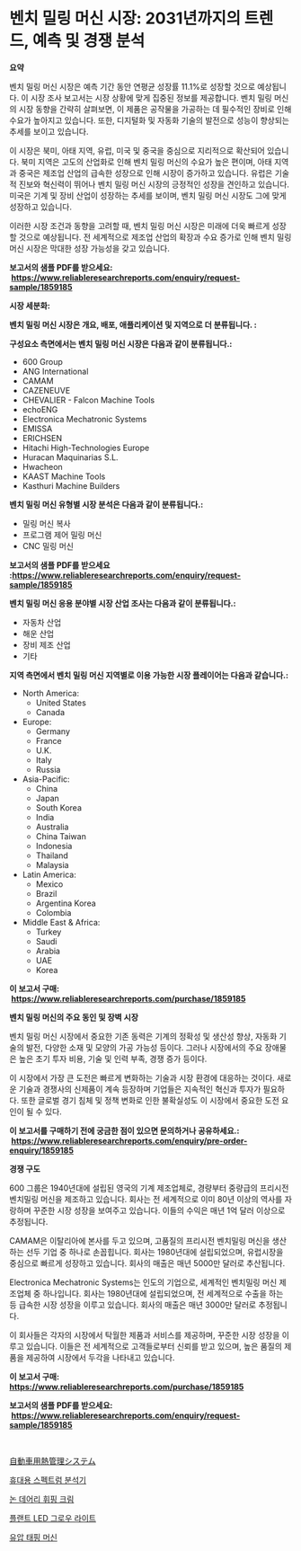 <p><h1>벤치 밀링 머신 시장: 2031년까지의 트렌드, 예측 및 경쟁 분석</h1></p><p><strong>요약</strong></p>
<p><p>벤치 밀링 머신 시장은 예측 기간 동안 연평균 성장률 11.1%로 성장할 것으로 예상됩니다. 이 시장 조사 보고서는 시장 상황에 맞게 집중된 정보를 제공합니다. 벤치 밀링 머신의 시장 동향을 간략히 살펴보면, 이 제품은 공작물을 가공하는 데 필수적인 장비로 인해 수요가 높아지고 있습니다. 또한, 디지털화 및 자동화 기술의 발전으로 성능이 향상되는 추세를 보이고 있습니다.</p><p>이 시장은 북미, 아태 지역, 유럽, 미국 및 중국을 중심으로 지리적으로 확산되어 있습니다. 북미 지역은 고도의 산업화로 인해 벤치 밀링 머신의 수요가 높은 편이며, 아태 지역과 중국은 제조업 산업의 급속한 성장으로 인해 시장이 증가하고 있습니다. 유럽은 기술적 진보와 혁신력이 뛰어나 벤치 밀링 머신 시장의 긍정적인 성장을 견인하고 있습니다. 미국은 기계 및 장비 산업이 성장하는 추세를 보이며, 벤치 밀링 머신 시장도 그에 맞게 성장하고 있습니다.</p><p>이러한 시장 조건과 동향을 고려할 때, 벤치 밀링 머신 시장은 미래에 더욱 빠르게 성장할 것으로 예상됩니다. 전 세계적으로 제조업 산업의 확장과 수요 증가로 인해 벤치 밀링 머신 시장은 막대한 성장 가능성을 갖고 있습니다.</p></p>
<p><strong>보고서의 샘플 PDF를 받으세요: &nbsp;<a href="https://www.reliableresearchreports.com/enquiry/request-sample/1859185">https://www.reliableresearchreports.com/enquiry/request-sample/1859185</a></strong></p>
<p><strong>시장 세분화:</strong></p>
<p><strong> 벤치 밀링 머신 시장은 개요, 배포, 애플리케이션 및 지역으로 더 분류됩니다. :</strong></p>
<p><strong>구성요소 측면에서는 벤치 밀링 머신 시장은 다음과 같이 분류됩니다.:</strong></p>
<p><ul><li>600 Group</li><li>ANG International</li><li>CAMAM</li><li>CAZENEUVE</li><li>CHEVALIER - Falcon Machine Tools</li><li>echoENG</li><li>Electronica Mechatronic Systems</li><li>EMISSA</li><li>ERICHSEN</li><li>Hitachi High-Technologies Europe</li><li>Huracan Maquinarias S.L.</li><li>Hwacheon</li><li>KAAST Machine Tools</li><li>Kasthuri Machine Builders</li></ul></p>
<p><strong> 벤치 밀링 머신 유형별 시장 분석은 다음과 같이 분류됩니다.:</strong></p>
<p><ul><li>밀링 머신 복사</li><li>프로그램 제어 밀링 머신</li><li>CNC 밀링 머신</li></ul></p>
<p><strong>보고서의 샘플 PDF를 받으세요 :<a href="https://www.reliableresearchreports.com/enquiry/request-sample/1859185">https://www.reliableresearchreports.com/enquiry/request-sample/1859185</a></strong></p>
<p><strong> 벤치 밀링 머신 응용 분야별 시장 산업 조사는 다음과 같이 분류됩니다.:</strong></p>
<p><ul><li>자동차 산업</li><li>해운 산업</li><li>장비 제조 산업</li><li>기타</li></ul></p>
<p><strong>지역 측면에서 벤치 밀링 머신 지역별로 이용 가능한 시장 플레이어는 다음과 같습니다.:</strong></p>
<p><ul>
    <li>
        North America:
        <ul>
            <li>United States</li>
            <li>Canada</li>
        </ul>
    </li>
    <li>
        Europe:
        <ul>
            <li>Germany</li>
            <li>France</li>
            <li>U.K.</li>
            <li>Italy</li>
            <li>Russia</li>
        </ul>
    </li>
    <li>
        Asia-Pacific:
        <ul>
            <li>China</li>
            <li>Japan</li>
            <li>South Korea</li>
            <li>India</li>
            <li>Australia</li>
            <li>China Taiwan</li>
            <li>Indonesia</li>
            <li>Thailand</li>
            <li>Malaysia</li>
        </ul>
    </li>
    <li>
        Latin America:
        <ul>
            <li>Mexico</li>
            <li>Brazil</li>
            <li>Argentina Korea</li>
            <li>Colombia</li>
        </ul>
    </li>
    <li>
        Middle East & Africa:
        <ul>
            <li>Turkey</li>
            <li>Saudi</li>
            <li>Arabia</li>
            <li>UAE</li>
            <li>Korea</li>
        </ul>
    </li>
    </ul></p>
<p><strong>이 보고서 구매: &nbsp;<a href="https://www.reliableresearchreports.com/purchase/1859185">https://www.reliableresearchreports.com/purchase/1859185</a></strong></p>
<p><strong>벤치 밀링 머신의 주요 동인 및 장벽 시장</strong></p>
<p><p>벤치 밀링 머신 시장에서 중요한 기존 동력은 기계의 정확성 및 생산성 향상, 자동화 기술의 발전, 다양한 소재 및 모양의 가공 가능성 등이다. 그러나 시장에서의 주요 장애물은 높은 초기 투자 비용, 기술 및 인력 부족, 경쟁 증가 등이다.</p><p>이 시장에서 가장 큰 도전은 빠르게 변화하는 기술과 시장 환경에 대응하는 것이다. 새로운 기술과 경쟁사의 신제품이 계속 등장하며 기업들은 지속적인 혁신과 투자가 필요하다. 또한 글로벌 경기 침체 및 정책 변화로 인한 불확실성도 이 시장에서 중요한 도전 요인이 될 수 있다.</p></p>
<p><strong>이 보고서를 구매하기 전에 궁금한 점이 있으면 문의하거나 공유하세요.: &nbsp;<a href="https://www.reliableresearchreports.com/enquiry/pre-order-enquiry/1859185">https://www.reliableresearchreports.com/enquiry/pre-order-enquiry/1859185</a></strong></p>
<p><strong>경쟁 구도</strong></p>
<p><p>600 그룹은 1940년대에 설립된 영국의 기계 제조업체로, 경량부터 중량급의 프리시전 벤치밀링 머신을 제조하고 있습니다. 회사는 전 세계적으로 이미 80년 이상의 역사를 자랑하며 꾸준한 시장 성장을 보여주고 있습니다. 이들의 수익은 매년 1억 달러 이상으로 추정됩니다.</p><p>CAMAM은 이탈리아에 본사를 두고 있으며, 고품질의 프리시전 벤치밀링 머신을 생산하는 선두 기업 중 하나로 손꼽힙니다. 회사는 1980년대에 설립되었으며, 유럽시장을 중심으로 빠르게 성장하고 있습니다. 회사의 매출은 매년 5000만 달러로 추산됩니다.</p><p>Electronica Mechatronic Systems는 인도의 기업으로, 세계적인 벤치밀링 머신 제조업체 중 하나입니다. 회사는 1980년대에 설립되었으며, 전 세계적으로 수출을 하는 등 급속한 시장 성장을 이루고 있습니다. 회사의 매출은 매년 3000만 달러로 추정됩니다.</p><p>이 회사들은 각자의 시장에서 탁월한 제품과 서비스를 제공하며, 꾸준한 시장 성장을 이루고 있습니다. 이들은 전 세계적으로 고객들로부터 신뢰를 받고 있으며, 높은 품질의 제품을 제공하여 시장에서 두각을 나타내고 있습니다.</p></p>
<p><strong>이 보고서 구매: &nbsp; <a href="https://www.reliableresearchreports.com/purchase/1859185">https://www.reliableresearchreports.com/purchase/1859185</a></strong></p>
<p><strong>보고서의 샘플 PDF를 받으세요: &nbsp;<a href="https://www.reliableresearchreports.com/enquiry/request-sample/1859185">https://www.reliableresearchreports.com/enquiry/request-sample/1859185</a></strong><strong></strong></p>
<p>&nbsp;</p>
<p><p><a href="https://github.com/mcbeesbxa270/Market-Research-Report-List-1/blob/main/3302409192372.md">自動車用熱管理システム</a></p><p><a href="https://github.com/vskv4779xr1/Market-Research-Report-List-1/blob/main/8969373192187.md">휴대용 스펙트럼 분석기</a></p><p><a href="https://medium.com/@percyhagernes9778/%EB%B9%84%EC%9C%A0%EC%A0%9C%ED%92%88-%EB%AC%BC%ED%8F%AC%ED%81%AC%EB%A6%BC-%EC%8B%9C%EC%9E%A5-%EA%B7%9C%EB%AA%A8-cagr-%ED%8A%B8%EB%A0%8C%EB%93%9C-2024-2030-cd7070169571">논 데어리 휘핑 크림</a></p><p><a href="https://medium.com/@gabrielblanda5656/%EC%8B%9D%EB%AC%BC-led-%EC%83%9D%EC%9E%A5-%EC%A1%B0%EB%AA%85-%EC%8B%9C%EC%9E%A5-%EA%B7%9C%EB%AA%A8-%EC%8B%9C%EC%9E%A5-%EC%A0%84%EB%A7%9D-%EB%B0%8F-%EC%8B%9C%EC%9E%A5-%EC%A0%84%EB%A7%9D-2024%EB%85%84%EB%B6%80%ED%84%B0-2031%EB%85%84-2e0accdf5e6a">플랜트 LED 그로우 라이트</a></p><p><a href="https://github.com/xvz497517413/Market-Research-Report-List-1/blob/main/6691775192186.md">유압 태핑 머신</a></p></p>